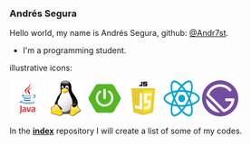 <!-- Andr7st -->

### Andrés Segura

Hello world, my name is  Andrés Segura, github: [@Andr7st](https://github.com/Andr7st/).

* I'm a programming student.

illustrative icons:
<!-- Illustrative icons: -->
![icon](https://raw.githubusercontent.com/Andr7st/index/main/readme-resources/illustrative-icons/ico-510-64px.png ""   )
![icon](https://raw.githubusercontent.com/Andr7st/index/main/readme-resources/illustrative-icons/ico-070-64px.png ""   )
![icon](https://raw.githubusercontent.com/Andr7st/index/main/readme-resources/illustrative-icons/ico-522-64px.png ""   )
![icon](https://raw.githubusercontent.com/Andr7st/index/main/readme-resources/illustrative-icons/ico-120-64px.png ""   )
![icon](https://raw.githubusercontent.com/Andr7st/index/main/readme-resources/illustrative-icons/ico-304-64px.png ""   )
![icon](https://raw.githubusercontent.com/Andr7st/index/main/readme-resources/illustrative-icons/ico-305-64px.png ""   )


In the [**index**](https://github.com/Andr7st/index/) repository I will create a list of some of my codes.

<!-- Andr7st -->
